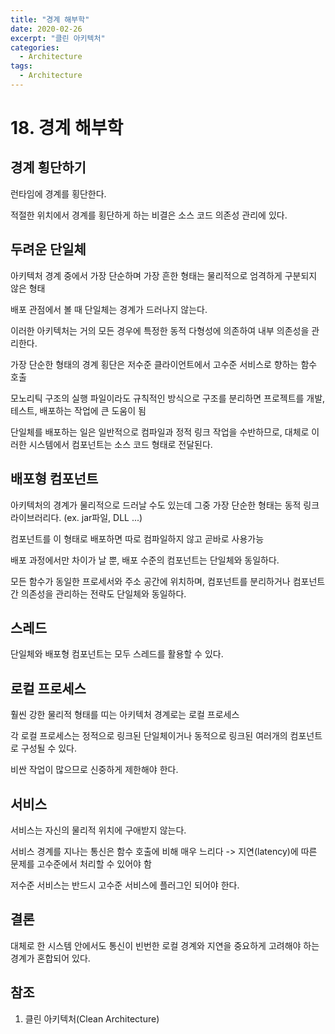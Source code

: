 ```yaml
---
title: "경계 해부학"
date: 2020-02-26
excerpt: "클린 아키텍처"
categories:
  - Architecture
tags:
  - Architecture
---
```


# 18. 경계 해부학

## 경계 횡단하기

런타임에 경계를 횡단한다.

적절한 위치에서 경계를 횡단하게 하는 비결은 소스 코드 의존성 관리에 있다.

## 두려운 단일체

아키텍처 경계 중에서 가장 단순하며 가장 흔한 형태는 물리적으로 엄격하게 구분되지 않은 형태

배포 관점에서 볼 때 단일체는 경계가 드러나지 않는다.

이러한 아키텍처는 거의 모든 경우에 특정한 동적 다형성에 의존하여 내부 의존성을 관리한다.



가장 단순한 형태의 경계 횡단은 저수준 클라이언트에서 고수준 서비스로 향하는 함수 호출

모노리틱 구조의 실행 파일이라도 규칙적인 방식으로 구조를 분리하면 프로젝트를 개발, 테스트, 배포하는 작업에 큰 도움이 됨



단일체를 배포하는 일은 일반적으로 컴파일과 정적 링크 작업을 수반하므로, 대체로 이러한 시스템에서 컴포넌트는 소스 코드 형태로 전달된다.

## 배포형 컴포넌트

아키텍처의 경계가 물리적으로 드러날 수도 있는데 그중 가장 단순한 형태는 동적 링크 라이브러리다. (ex. jar파일, DLL ...)

컴포넌트를 이 형태로 배포하면 따로 컴파일하지 않고 곧바로 사용가능

배포 과정에서만 차이가 날 뿐, 배포 수준의 컴포넌트는 단일체와 동일하다.

모든 함수가 동일한 프로세서와 주소 공간에 위치하며, 컴포넌트를 분리하거나 컴포넌트 간 의존성을 관리하는 전략도 단일체와 동일하다.

## 스레드

단일체와 배포형 컴포넌트는 모두 스레드를 활용할 수 있다.

## 로컬 프로세스

훨씬 강한 물리적 형태를 띠는 아키텍처 경계로는 로컬 프로세스

각 로컬 프로세스는 정적으로 링크된 단일체이거나 동적으로 링크된 여러개의 컴포넌트로 구성될 수 있다.

비싼 작업이 많으므로 신중하게 제한해야 한다.

## 서비스

서비스는 자신의 물리적 위치에 구애받지 않는다.

서비스 경계를 지나는 통신은 함수 호출에 비해 매우 느리다 -> 지연(latency)에 따른 문제를 고수준에서 처리할 수 있어야 함

저수준 서비스는 반드시 고수준 서비스에 플러그인 되어야 한다.

## 결론

대체로 한 시스템 안에서도 통신이 빈번한 로컬 경계와 지연을 중요하게 고려해야 하는 경계가 혼합되어 있다.

## 참조

1. 클린 아키텍처(Clean Architecture)

